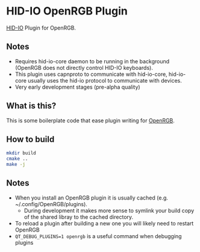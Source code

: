 # HID-IO OpenRGB Plugin

[HID-IO](https://github.com/hid-io/hid-io-core) Plugin for OpenRGB.

## Notes

- Requires hid-io-core daemon to be running in the background (OpenRGB does not directly control HID-IO keyboards).
- This plugin uses capnproto to communicate with hid-io-core, hid-io-core usually uses the hid-io protocol to communicate with devices.
- Very early development stages (pre-alpha quality)

## What is this?

This is some boilerplate code that ease plugin writing for [OpenRGB](https://gitlab.com/CalcProgrammer1/OpenRGB).

## How to build

```bash
mkdir build
cmake ..
make -j
```

## Notes

- When you install an OpenRGB plugin it is usually cached (e.g. ~/.config/OpenRGB/plugins).
  * During development it makes more sense to symlink your build copy of the shared libray to the cached directory.
- To reload a plugin after building a new one you will likely need to restart OpenRGB
- `QT_DEBUG_PLUGINS=1 openrgb` is a useful command when debugging plugins
